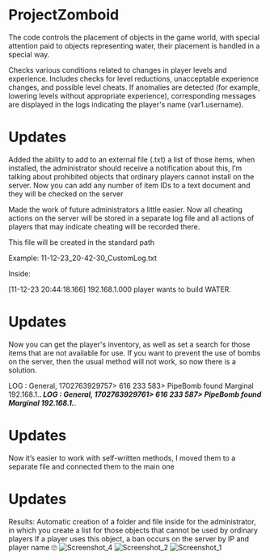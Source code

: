# ProjectZomboid
The code controls the placement of objects in the game world, with special attention paid to objects representing water, their placement is handled in a special way.

Checks various conditions related to changes in player levels and experience. Includes checks for level reductions, unacceptable experience changes, and possible level cheats.
If anomalies are detected (for example, lowering levels without appropriate experience), corresponding messages are displayed in the logs indicating the player's name (var1.username).

# Updates
Added the ability to add to an external file (.txt) a list of those items, when installed, the administrator should receive a notification about this, I’m talking about prohibited objects that ordinary players cannot install on the server.
Now you can add any number of item IDs to a text document and they will be checked on the server

Made the work of future administrators a little easier.
Now all cheating actions on the server will be stored in a separate log file and all actions of players that may indicate cheating will be recorded there.

This file will be created in the standard path

Example:
11-12-23_20-42-30_CustomLog.txt

Inside:

[11-12-23 20:44:18.166] <BUILD> 192.168.1.000 player wants to build WATER.

# Updates
Now you can get the player's inventory, as well as set a search for those items that are not available for use.
If you want to prevent the use of bombs on the server, then the usual method will not work, so now there is a solution.

LOG  : General, 1702763929757> 616 233 583> PipeBomb found Marginal 192.168.1.***.
LOG  : General, 1702763929761> 616 233 587> PipeBomb found Marginal 192.168.1.***.
# Updates
Now it’s easier to work with self-written methods, I moved them to a separate file and connected them to the main one
# Updates
Results: Automatic creation of a folder and file inside for the administrator, in which you create a list for those objects that cannot be used by ordinary players
If a player uses this object, a ban occurs on the server by IP and player name 🙄 
![Screenshot_4](https://github.com/CookieVortex/ProjectZomboid/assets/24642100/947a1421-2aba-4442-8f20-dd0112c5802d)
![Screenshot_2](https://github.com/CookieVortex/ProjectZomboid/assets/24642100/21a6096a-3884-4c5d-a5a9-31cc551c9761)
![Screenshot_1](https://github.com/CookieVortex/ProjectZomboid/assets/24642100/e63a202b-08f5-401e-b739-efdd8f8fcdf7)
